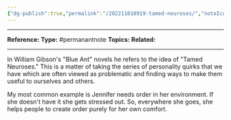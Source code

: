 ```yaml
---
{"dg-publish":true,"permalink":"/202211010919-tamed-neuroses/","noteIcon":""}
---
```


----
**Reference:** 
**Type:** #permanantnote 
**Topics:** 
**Related:** 

----
In William Gibson's "Blue Ant" novels he refers to the idea of "Tamed Neuroses." This is a matter of taking the series of personality quirks that we have which are often viewed as problematic and finding ways to make them useful to ourselves and others.

My most common example is Jennifer needs order in her environment. If she doesn't have it she gets stressed out.  So, everywhere she goes, she helps people to create order purely for her own comfort.